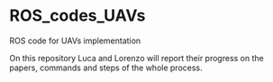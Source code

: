 # ROS_codes_UAVs
ROS code for UAVs implementation

On this repository Luca and Lorenzo will report their progress on the papers, commands and steps of the whole process.
